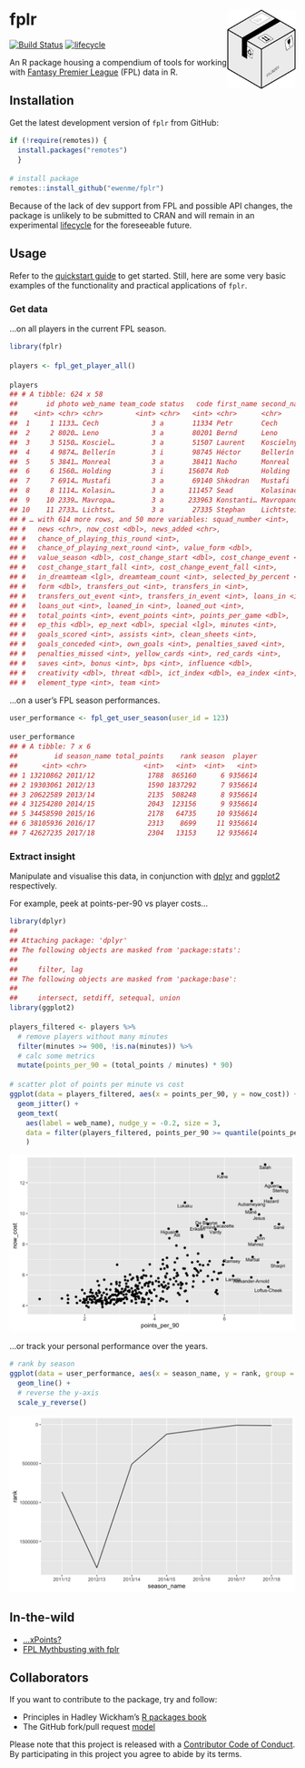 
# fplr <img src="man/figures/logo.png" alt="" width="120" align="right" />

[![Build
Status](https://travis-ci.org/ewenme/fplr.png)](https://travis-ci.org/ewenme/fplr)
[![lifecycle](https://img.shields.io/badge/lifecycle-experimental-orange.svg)](https://www.tidyverse.org/lifecycle/#experimental)

An R package housing a compendium of tools for working with [Fantasy
Premier League](https://fantasy.premierleague.com) (FPL) data in R.

## Installation

Get the latest development version of `fplr` from GitHub:

``` r
if (!require(remotes)) {
  install.packages("remotes") 
  }

# install package
remotes::install_github("ewenme/fplr")
```

Because of the lack of dev support from FPL and possible API changes,
the package is unlikely to be submitted to CRAN and will remain in an
experimental [lifecycle](https://www.tidyverse.org/lifecycle/) for the
foreseeable future.

## Usage

Refer to the [quickstart
guide](https://ewenme.github.io/fplr/articles/fplr-quickstart.html) to
get started. Still, here are some very basic examples of the
functionality and practical applications of `fplr`.

### Get data

…on all players in the current FPL season.

``` r
library(fplr)

players <- fpl_get_player_all()

players
## # A tibble: 624 x 58
##       id photo web_name team_code status   code first_name second_name
##    <int> <chr> <chr>        <int> <chr>   <int> <chr>      <chr>      
##  1     1 1133… Cech             3 a       11334 Petr       Cech       
##  2     2 8020… Leno             3 a       80201 Bernd      Leno       
##  3     3 5150… Kosciel…         3 a       51507 Laurent    Koscielny  
##  4     4 9874… Bellerín         3 i       98745 Héctor     Bellerín   
##  5     5 3841… Monreal          3 a       38411 Nacho      Monreal    
##  6     6 1560… Holding          3 i      156074 Rob        Holding    
##  7     7 6914… Mustafi          3 a       69140 Shkodran   Mustafi    
##  8     8 1114… Kolasin…         3 a      111457 Sead       Kolasinac  
##  9    10 2339… Mavropa…         3 a      233963 Konstanti… Mavropanos 
## 10    11 2733… Lichtst…         3 a       27335 Stephan    Lichtstein…
## # … with 614 more rows, and 50 more variables: squad_number <int>,
## #   news <chr>, now_cost <dbl>, news_added <chr>,
## #   chance_of_playing_this_round <int>,
## #   chance_of_playing_next_round <int>, value_form <dbl>,
## #   value_season <dbl>, cost_change_start <dbl>, cost_change_event <dbl>,
## #   cost_change_start_fall <int>, cost_change_event_fall <int>,
## #   in_dreamteam <lgl>, dreamteam_count <int>, selected_by_percent <dbl>,
## #   form <dbl>, transfers_out <int>, transfers_in <int>,
## #   transfers_out_event <int>, transfers_in_event <int>, loans_in <int>,
## #   loans_out <int>, loaned_in <int>, loaned_out <int>,
## #   total_points <int>, event_points <int>, points_per_game <dbl>,
## #   ep_this <dbl>, ep_next <dbl>, special <lgl>, minutes <int>,
## #   goals_scored <int>, assists <int>, clean_sheets <int>,
## #   goals_conceded <int>, own_goals <int>, penalties_saved <int>,
## #   penalties_missed <int>, yellow_cards <int>, red_cards <int>,
## #   saves <int>, bonus <int>, bps <int>, influence <dbl>,
## #   creativity <dbl>, threat <dbl>, ict_index <dbl>, ea_index <int>,
## #   element_type <int>, team <int>
```

…on a user’s FPL season performances.

``` r
user_performance <- fpl_get_user_season(user_id = 123)

user_performance
## # A tibble: 7 x 6
##         id season_name total_points    rank season  player
##      <int> <chr>              <int>   <int>  <int>   <int>
## 1 13210862 2011/12             1788  865160      6 9356614
## 2 19303061 2012/13             1590 1837292      7 9356614
## 3 20622589 2013/14             2135  508248      8 9356614
## 4 31254280 2014/15             2043  123156      9 9356614
## 5 34458590 2015/16             2178   64735     10 9356614
## 6 38105936 2016/17             2313    8699     11 9356614
## 7 42627235 2017/18             2304   13153     12 9356614
```

### Extract insight

Manipulate and visualise this data, in conjunction with
[dplyr](https://dplyr.tidyverse.org/) and
[ggplot2](https://ggplot2.tidyverse.org/) respectively.

For example, peek at points-per-90 vs player costs…

``` r
library(dplyr)
## 
## Attaching package: 'dplyr'
## The following objects are masked from 'package:stats':
## 
##     filter, lag
## The following objects are masked from 'package:base':
## 
##     intersect, setdiff, setequal, union
library(ggplot2)

players_filtered <- players %>% 
  # remove players without many minutes
  filter(minutes >= 900, !is.na(minutes)) %>% 
  # calc some metrics
  mutate(points_per_90 = (total_points / minutes) * 90)
  
# scatter plot of points per minute vs cost
ggplot(data = players_filtered, aes(x = points_per_90, y = now_cost)) +
  geom_jitter() +
  geom_text(
    aes(label = web_name), nudge_y = -0.2, size = 3,
    data = filter(players_filtered, points_per_90 >= quantile(points_per_90, 0.95) | now_cost >= quantile(now_cost, 0.95))
    )
```

![](man/figures/README-unnamed-chunk-5-1.png)<!-- -->

…or track your personal performance over the years.

``` r
# rank by season
ggplot(data = user_performance, aes(x = season_name, y = rank, group = 1)) +
  geom_line() +
  # reverse the y-axis
  scale_y_reverse()
```

![](man/figures/README-unnamed-chunk-6-1.png)<!-- -->

## In-the-wild

  - […xPoints?](https://ewen.io/2019/03/08/xpoints/)
  - [FPL Mythbusting with
    fplr](https://ewen.io/2017/06/25/fpl-mythbusting-with-fplr/)

## Collaborators

If you want to contribute to the package, try and follow:

  - Principles in Hadley Wickham’s [R packages
    book](https://r-pkgs.org/)
  - The GitHub fork/pull request
    [model](https://guides.github.com/introduction/flow/)

Please note that this project is released with a [Contributor Code of
Conduct](CODE_OF_CONDUCT.md). By participating in this project you agree
to abide by its terms.
